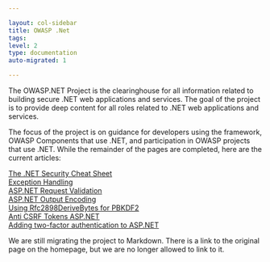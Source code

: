 ```yaml
---

layout: col-sidebar
title: OWASP .Net
tags: 
level: 2
type: documentation
auto-migrated: 1

---
```


The OWASP.NET Project is the clearinghouse for all information related to building secure .NET web applications and services. The goal of the project is to provide deep content for all roles related to .NET web applications and services.

The focus of the project is on guidance for developers using the framework, OWASP Components that use .NET, and participation in OWASP projects that use .NET. While the remainder of the pages are completed, here are the current articles:

<a href="https://owasp.org/www-project-cheat-sheets/cheatsheets/DotNet_Security_Cheat_Sheet">The .NET Security Cheat Sheet</a><br>
<a href="articles/Exception_Handling.md">Exception Handling</a><br>
<a href="articles/Request_Validation.md">ASP.NET Request Validation</a><br>
<a href="articles/Output_Encoding.md">ASP.NET Output Encoding</a><br>
<a href="articles/Using_Rfc2898DeriveBytes_For_PBKDF2.md">Using Rfc2898DeriveBytes for PBKDF2</a><br>
<a href="articles/Anti_CSRF_Tokens.md">Anti CSRF Tokens ASP.NET</a><br>
<a href="articles/Two_Factor_Authentication.md">Adding two-factor authentication to ASP.NET</a><br>

We are still migrating the project to Markdown.  There is a link to the original page on the homepage, but we are no longer allowed to link to it.

